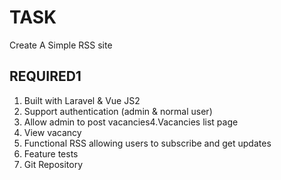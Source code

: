 <h1>TASK</h1>
<p>Create A Simple RSS site</p>

<h2>REQUIRED1</h2>
<ol>
    <li>Built with Laravel & Vue JS2</li>
    <li>Support authentication (admin & normal user)</li>
    <li>Allow admin to post vacancies4.Vacancies list page</li>
    <li>View vacancy</li>
    <li>Functional RSS allowing users to subscribe and get updates</li>
    <li>Feature tests</li>
    <li>Git Repository</li>
    </ol>
